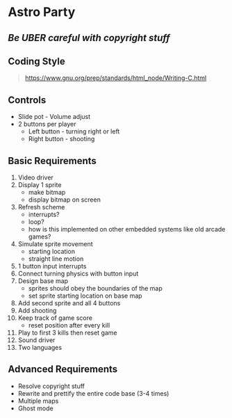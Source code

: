 # Astro Party

## ***Be UBER careful with copyright stuff***

## Coding Style

> https://www.gnu.org/prep/standards/html_node/Writing-C.html

## Controls
- Slide pot - Volume adjust
- 2 buttons per player
    - Left button - turning right or left
    - Right button - shooting

## Basic Requirements
1. Video driver
1. Display 1 sprite
    - make bitmap
    - display bitmap on screen
1. Refresh scheme
    - interrupts?
    - loop?
    - how is this implemented on other embedded systems like old arcade games?
1. Simulate sprite movement
    - starting location
    - straight line motion
1. 1 button input interrupts
1. Connect turning physics with button input
1. Design base map
    - sprites should obey the boundaries of the map
    - set sprite starting location on base map
1. Add second sprite and all 4 buttons
1. Add shooting
1. Keep track of game score
    - reset position after every kill
1. Play to first 3 kills then reset game
1. Sound driver
1. Two languages

## Advanced Requirements
- Resolve copyright stuff
- Rewrite and prettify the entire code base (3-4 times)
- Multiple maps
- Ghost mode
